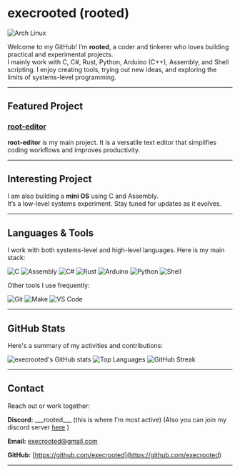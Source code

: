 # execrooted (rooted)
![Arch Linux](https://img.shields.io/badge/Arch_Linux-1793D1?style=for-the-badge&logo=arch-linux&logoColor=white)


Welcome to my GitHub! I’m **rooted**, a coder and tinkerer who loves building practical and experimental projects.  
I mainly work with C, C#, Rust, Python, Arduino (C++), Assembly, and Shell scripting. I enjoy creating tools, trying out new ideas, and exploring the limits of systems-level programming.

---

## Featured Project

### [root-editor](https://github.com/execrooted/root-editor)

**root-editor** is my main project. It is a versatile text editor that simplifies coding workflows and improves productivity.

---

## Interesting Project

I am also building a **mini OS** using C and Assembly.  
It’s a low-level systems experiment. Stay tuned for updates as it evolves.

---

## Languages & Tools

I work with both systems-level and high-level languages. Here is my main stack:

![C](https://img.shields.io/badge/C-555555?style=for-the-badge&logo=c&logoColor=white)
![Assembly](https://img.shields.io/badge/Assembly-555555?style=for-the-badge&logo=programming&logoColor=white)
![C#](https://img.shields.io/badge/C%23-239120?style=for-the-badge&logo=c-sharp&logoColor=white)
![Rust](https://img.shields.io/badge/Rust-000000?style=for-the-badge&logo=rust&logoColor=white)
![Arduino](https://img.shields.io/badge/Arduino-D22222?style=for-the-badge&logo=arduino&logoColor=white)
![Python](https://img.shields.io/badge/Python-3776AB?style=for-the-badge&logo=python&logoColor=white)
![Shell](https://img.shields.io/badge/Shell-121011?style=for-the-badge&logo=gnu-bash&logoColor=white)

Other tools I use frequently:

![Git](https://img.shields.io/badge/Git-F05032?style=for-the-badge&logo=git&logoColor=white)
![Make](https://img.shields.io/badge/Make-000000?style=for-the-badge&logo=gnu-make&logoColor=white)
![VS Code](https://img.shields.io/badge/VS_Code-007ACC?style=for-the-badge&logo=visual-studio-code&logoColor=white)


---

## GitHub Stats
Here's a summary of my activities and contributions:

![execrooted's GitHub stats](https://github-readme-stats.vercel.app/api?username=execrooted&show_icons=true&theme=radical&count_private=true)
![Top Languages](https://github-readme-stats.vercel.app/api/top-langs/?username=execrooted&layout=compact&theme=radical)
![GitHub Streak](https://github-readme-streak-stats.herokuapp.com/?user=execrooted&theme=radical)

---

## Contact

Reach out or work together:

**Discord:** \_\_\_rooted\_\_\_ (this is where I'm most active)
  (Also you can join my discord server [here](https://discord.gg/ncZKhxCR4q) )

**Email:** execrooted@gmail.com

**GitHub:** [https://github.com/execrooted](https://github.com/execrooted)

---

